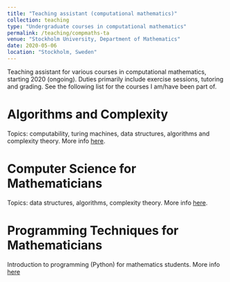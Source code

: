 ```yaml
---
title: "Teaching assistant (computational mathematics)"
collection: teaching
type: "Undergraduate courses in computational mathematics"
permalink: /teaching/compmaths-ta
venue: "Stockholm University, Department of Mathematics"
date: 2020-05-06
location: "Stockholm, Sweden"
---
```


Teaching assistant for various courses in computational mathematics, starting 2020 (ongoing). Duties primarily include exercise sessions, tutoring and grading. See the following list for the courses I am/have been part of.

Algorithms and Complexity
======
Topics: computability, turing machines, data structures, algorithms and complexity theory. More info [here](https://www.su.se/english/search-courses-and-programmes/da4005-1.538252).

Computer Science for Mathematicians
======
Topics: data structures, algorithms, complexity theory. More info [here](https://www.su.se/english/search-courses-and-programmes/da3018-1.412773).

Programming Techniques for Mathematicians 
======
Introduction to programming (Python) for mathematics students. More info [here](https://www.su.se/english/search-courses-and-programmes/da2004-1.412772)
